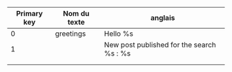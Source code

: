 | Primary key | Nom du texte | anglais                                   |
|-------------|--------------|-------------------------------------------|
| 0           | greetings    | Hello %s                                  |
| 1           |              | New post published for the search %s : %s |
|             |              |                                           |
|             |              |                                           |
